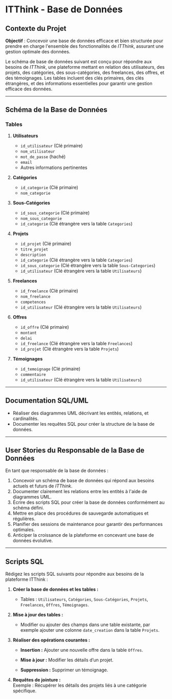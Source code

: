 # ITThink - Base de Données

## Contexte du Projet

**Objectif** : Concevoir une base de données efficace et bien structurée pour prendre en charge l'ensemble des fonctionnalités de *ITThink*, assurant une gestion optimale des données.

Le schéma de base de données suivant est conçu pour répondre aux besoins de *ITThink*, une plateforme mettant en relation des utilisateurs, des projets, des catégories, des sous-catégories, des freelances, des offres, et des témoignages. Les tables incluent des clés primaires, des clés étrangères, et des informations essentielles pour garantir une gestion efficace des données.

---

## Schéma de la Base de Données

### Tables

1. **Utilisateurs**
   - `id_utilisateur` (Clé primaire)
   - `nom_utilisateur`
   - `mot_de_passe` (haché)
   - `email`
   - Autres informations pertinentes

2. **Catégories**
   - `id_categorie` (Clé primaire)
   - `nom_categorie`

3. **Sous-Catégories**
   - `id_sous_categorie` (Clé primaire)
   - `nom_sous_categorie`
   - `id_categorie` (Clé étrangère vers la table `Categories`)

4. **Projets**
   - `id_projet` (Clé primaire)
   - `titre_projet`
   - `description`
   - `id_categorie` (Clé étrangère vers la table `Categories`)
   - `id_sous_categorie` (Clé étrangère vers la table `Sous-Categories`)
   - `id_utilisateur` (Clé étrangère vers la table `Utilisateurs`)

5. **Freelances**
   - `id_freelance` (Clé primaire)
   - `nom_freelance`
   - `competences`
   - `id_utilisateur` (Clé étrangère vers la table `Utilisateurs`)

6. **Offres**
   - `id_offre` (Clé primaire)
   - `montant`
   - `delai`
   - `id_freelance` (Clé étrangère vers la table `Freelances`)
   - `id_projet` (Clé étrangère vers la table `Projets`)

7. **Témoignages**
   - `id_temoignage` (Clé primaire)
   - `commentaire`
   - `id_utilisateur` (Clé étrangère vers la table `Utilisateurs`)

---

## Documentation SQL/UML

- Réaliser des diagrammes UML décrivant les entités, relations, et cardinalités.
- Documenter les requêtes SQL pour créer la structure de la base de données.

---

## User Stories du Responsable de la Base de Données

En tant que responsable de la base de données :

1. Concevoir un schéma de base de données qui répond aux besoins actuels et futurs de *ITThink*.
2. Documenter clairement les relations entre les entités à l'aide de diagrammes UML.
3. Écrire des scripts SQL pour créer la base de données conformément au schéma défini.
4. Mettre en place des procédures de sauvegarde automatiques et régulières.
5. Planifier des sessions de maintenance pour garantir des performances optimales.
6. Anticiper la croissance de la plateforme en concevant une base de données évolutive.

---

## Scripts SQL

Rédigez les scripts SQL suivants pour répondre aux besoins de la plateforme ITThink :

1. **Créer la base de données et les tables :**  
   - Tables : `Utilisateurs`, `Catégories`, `Sous-Catégories`, `Projets`, `Freelances`, `Offres`, `Témoignages`.

2. **Mise à jour des tables :**  

   - Modifier ou ajouter des champs dans une table existante, par exemple ajouter une colonne `date_creation` dans la table `Projets`.

3. **Réaliser des opérations courantes :**

   - **Insertion :** Ajouter une nouvelle offre dans la table `Offres`.  

   - **Mise à jour :** Modifier les détails d’un projet.  

   - **Suppression :** Supprimer un témoignage.  
  

4. **Requêtes de jointure :**  
   Exemple : Récupérer les détails des projets liés à une catégorie spécifique.  

